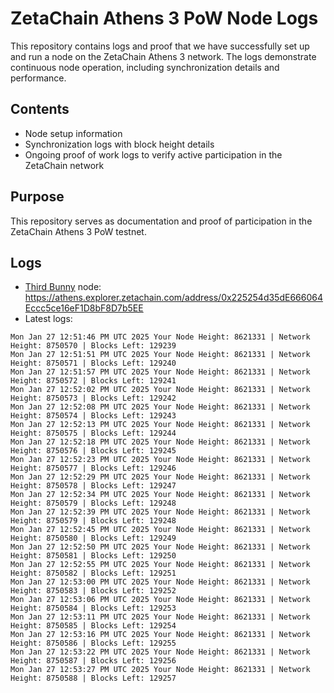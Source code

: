 # ZetaChain Athens 3 PoW Node Logs
This repository contains logs and proof that we have successfully set up and run a node on the ZetaChain Athens 3 network. The logs demonstrate continuous node operation, including synchronization details and performance.

## Contents
- Node setup information
- Synchronization logs with block height details
- Ongoing proof of work logs to verify active participation in the ZetaChain network

## Purpose
This repository serves as documentation and proof of participation in the ZetaChain Athens 3 PoW testnet.

## Logs

- [Third Bunny](https://thirdbunny.xyz/) node: https://athens.explorer.zetachain.com/address/0x225254d35dE666064Eccc5ce16eF1D8bF8D7b5EE
- Latest logs:
```
Mon Jan 27 12:51:46 PM UTC 2025 Your Node Height: 8621331 | Network Height: 8750570 | Blocks Left: 129239
Mon Jan 27 12:51:51 PM UTC 2025 Your Node Height: 8621331 | Network Height: 8750571 | Blocks Left: 129240
Mon Jan 27 12:51:57 PM UTC 2025 Your Node Height: 8621331 | Network Height: 8750572 | Blocks Left: 129241
Mon Jan 27 12:52:02 PM UTC 2025 Your Node Height: 8621331 | Network Height: 8750573 | Blocks Left: 129242
Mon Jan 27 12:52:08 PM UTC 2025 Your Node Height: 8621331 | Network Height: 8750574 | Blocks Left: 129243
Mon Jan 27 12:52:13 PM UTC 2025 Your Node Height: 8621331 | Network Height: 8750575 | Blocks Left: 129244
Mon Jan 27 12:52:18 PM UTC 2025 Your Node Height: 8621331 | Network Height: 8750576 | Blocks Left: 129245
Mon Jan 27 12:52:23 PM UTC 2025 Your Node Height: 8621331 | Network Height: 8750577 | Blocks Left: 129246
Mon Jan 27 12:52:29 PM UTC 2025 Your Node Height: 8621331 | Network Height: 8750578 | Blocks Left: 129247
Mon Jan 27 12:52:34 PM UTC 2025 Your Node Height: 8621331 | Network Height: 8750579 | Blocks Left: 129248
Mon Jan 27 12:52:39 PM UTC 2025 Your Node Height: 8621331 | Network Height: 8750579 | Blocks Left: 129248
Mon Jan 27 12:52:45 PM UTC 2025 Your Node Height: 8621331 | Network Height: 8750580 | Blocks Left: 129249
Mon Jan 27 12:52:50 PM UTC 2025 Your Node Height: 8621331 | Network Height: 8750581 | Blocks Left: 129250
Mon Jan 27 12:52:55 PM UTC 2025 Your Node Height: 8621331 | Network Height: 8750582 | Blocks Left: 129251
Mon Jan 27 12:53:00 PM UTC 2025 Your Node Height: 8621331 | Network Height: 8750583 | Blocks Left: 129252
Mon Jan 27 12:53:06 PM UTC 2025 Your Node Height: 8621331 | Network Height: 8750584 | Blocks Left: 129253
Mon Jan 27 12:53:11 PM UTC 2025 Your Node Height: 8621331 | Network Height: 8750585 | Blocks Left: 129254
Mon Jan 27 12:53:16 PM UTC 2025 Your Node Height: 8621331 | Network Height: 8750586 | Blocks Left: 129255
Mon Jan 27 12:53:22 PM UTC 2025 Your Node Height: 8621331 | Network Height: 8750587 | Blocks Left: 129256
Mon Jan 27 12:53:27 PM UTC 2025 Your Node Height: 8621331 | Network Height: 8750588 | Blocks Left: 129257
```
